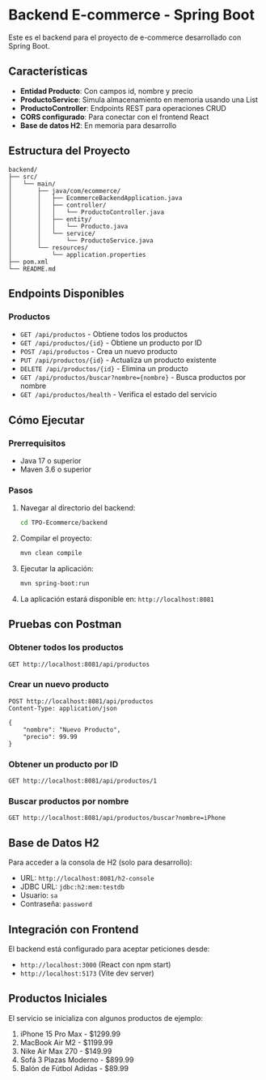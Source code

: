 # Backend E-commerce - Spring Boot

Este es el backend para el proyecto de e-commerce desarrollado con Spring Boot.

## Características

- **Entidad Producto**: Con campos id, nombre y precio
- **ProductoService**: Simula almacenamiento en memoria usando una List
- **ProductoController**: Endpoints REST para operaciones CRUD
- **CORS configurado**: Para conectar con el frontend React
- **Base de datos H2**: En memoria para desarrollo

## Estructura del Proyecto

```
backend/
├── src/
│   └── main/
│       ├── java/com/ecommerce/
│       │   ├── EcommerceBackendApplication.java
│       │   ├── controller/
│       │   │   └── ProductoController.java
│       │   ├── entity/
│       │   │   └── Producto.java
│       │   └── service/
│       │       └── ProductoService.java
│       └── resources/
│           └── application.properties
├── pom.xml
└── README.md
```

## Endpoints Disponibles

### Productos
- `GET /api/productos` - Obtiene todos los productos
- `GET /api/productos/{id}` - Obtiene un producto por ID
- `POST /api/productos` - Crea un nuevo producto
- `PUT /api/productos/{id}` - Actualiza un producto existente
- `DELETE /api/productos/{id}` - Elimina un producto
- `GET /api/productos/buscar?nombre={nombre}` - Busca productos por nombre
- `GET /api/productos/health` - Verifica el estado del servicio

## Cómo Ejecutar

### Prerrequisitos
- Java 17 o superior
- Maven 3.6 o superior

### Pasos
1. Navegar al directorio del backend:
   ```bash
   cd TPO-Ecommerce/backend
   ```

2. Compilar el proyecto:
   ```bash
   mvn clean compile
   ```

3. Ejecutar la aplicación:
   ```bash
   mvn spring-boot:run
   ```

4. La aplicación estará disponible en: `http://localhost:8081`

## Pruebas con Postman

### Obtener todos los productos
```
GET http://localhost:8081/api/productos
```

### Crear un nuevo producto
```
POST http://localhost:8081/api/productos
Content-Type: application/json

{
    "nombre": "Nuevo Producto",
    "precio": 99.99
}
```

### Obtener un producto por ID
```
GET http://localhost:8081/api/productos/1
```

### Buscar productos por nombre
```
GET http://localhost:8081/api/productos/buscar?nombre=iPhone
```

## Base de Datos H2

Para acceder a la consola de H2 (solo para desarrollo):
- URL: `http://localhost:8081/h2-console`
- JDBC URL: `jdbc:h2:mem:testdb`
- Usuario: `sa`
- Contraseña: `password`

## Integración con Frontend

El backend está configurado para aceptar peticiones desde:
- `http://localhost:3000` (React con npm start)
- `http://localhost:5173` (Vite dev server)

## Productos Iniciales

El servicio se inicializa con algunos productos de ejemplo:
1. iPhone 15 Pro Max - $1299.99
2. MacBook Air M2 - $1199.99
3. Nike Air Max 270 - $149.99
4. Sofá 3 Plazas Moderno - $899.99
5. Balón de Fútbol Adidas - $89.99
